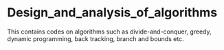 # Design_and_analysis_of_algorithms
This contains codes on algorithms such as divide-and-conquer, greedy, dynamic programming, back tracking, branch and bounds etc.
